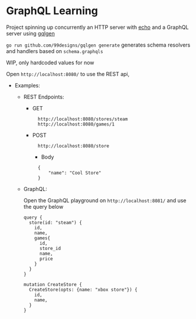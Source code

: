 # GraphQL Learning

Project spinning up concurrently an HTTP server with [echo](https://echo.labstack.com/) and a GraphQL server using [gqlgen](https://gqlgen.com/)

`go run github.com/99designs/gqlgen generate` generates schema resolvers and handlers based on `schema.graphqls`

WIP, only hardcoded values for now

Open `http://localhost:8080/` to use the REST api,

- Examples:

  - REST Endpoints:

    - GET

      ```
        http://localhost:8080/stores/steam
        http://localhost:8080/games/1
      ```

    - POST

      ```
        http://localhost:8080/store
      ```

      - Body

      ```
        {
            "name": "Cool Store"
        }
      ```

  - GraphQL:

    Open the GraphQL playground on `http://localhost:8081/` and use the query below

    ```
    query {
      store(id: "steam") {
        id,
        name,
        games{
          id,
          store_id
          name,
          price
        }
      }
    }
    ```

    ```
    mutation CreateStore {
      CreateStore(opts: {name: "xbox store"}) {
        id,
        name,
      }
    }
    ```

```

```
